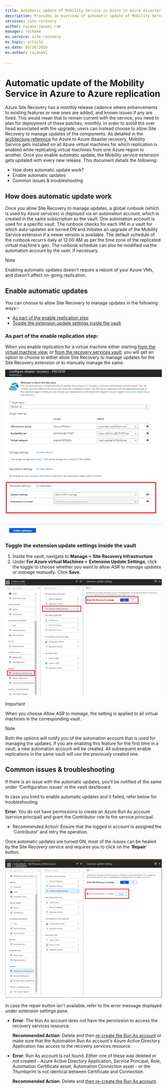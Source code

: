 ```yaml
---
title: Automatic update of Mobility Service in Azure to Azure disaster recovery | Microsoft Docs
description: Provides an overview of automatic update of Mobility Service, when replicating Azure VMs using Azure Site Recovery.
services: site-recovery
author: rajani-janaki-ram 
manager: rochakm
ms.service: site-recovery
ms.topic: article
ms.date: 05/16/2018
ms.author: rajanaki

---
```

# Automatic update of the Mobility Service in Azure to Azure replication

Azure Site Recovery has a monthly release cadence where enhancements to existing features or new ones are added, and known issues if any are fixed. This would mean that to remain current with the service, you need to plan for deployment of these patches, monthly. In order to avoid the over head associated with the upgrade, users can instead choose to allow Site Recovery to manage updates of the components. As detailed in the [architecture reference](azure-to-azure-architecture.md) for Azure to Azure disaster recovery, Mobility Service gets installed on all Azure virtual machines for which replication is enabled while replicating virtual machines from one Azure region to another. Once you enable automatic update, the Mobility service extension gets updated with every new release. This document details the following:

- How does automatic update work?
- Enable automatic updates
- Common issues & troubleshooting
 
## How does automatic update work

Once you allow Site Recovery to manage updates, a global runbook (which is used by Azure services) is deployed via an automation account, which is created in the same subscription as the vault. One automation account is used for a specific vault. The runbook checks for each VM in a vault for which auto-updates are turned ON and initiates an upgrade of the Mobility Service extension if a newer version is available. The default schedule of the runbook recurrs daily at 12:00 AM as per the time zone of the replicated virtual machine's geo. 
The runbook schedule can also be modified via the automation account by the user, if necessary. 

> [!NOTE]
> Enabling automatic updates doesn't require a reboot of your Azure VMs, and doesn't affect on-going replication.

## Enable automatic updates

You can choose to allow Site Recovery to manage updates in the following ways:-

- [As part of the enable replication step](#as-part-of-the-enable-replication-step)
- [Toggle the extension update settings inside the vault](#toggle-the-extension-update-settings-inside-the-vault)

### As part of the enable replication step:

When you enable replication for a virtual machine either starting [from the virtual machine view](azure-to-azure-quickstart.md), or [from the recovery services vault](azure-to-azure-how-to-enable-replication.md), you will get an option to choose to either allow Site Recovery to manage updates for the Site Recovery extension or to manually manage the same.

![enable-replication-auto-update](./media/azure-to-azure-autoupdate/enable-rep.png)

### Toggle the extension update settings inside the vault

1. Inside the vault, navigate to **Manage**-> **Site Recovery Infrastructure**
2. Under **For Azure virtual Machines**-> **Extension Update Settings**, click the toggle to choose whether you want to allow *ASR to manage updates* or *manage manually*. Click **Save**.

![vault-toggle-autuo-update](./media/azure-to-azure-autoupdate/vault-toggle.png)

> [!Important] 
> When you choose *Allow ASR to manage*, the setting is applied to all virtual machines in the corresponding vault.


> [!Note] 
> Both the options will notify you of the automation account that is used for managing the updates. If you are enabling this feature for the first time in a vault, a new automation account will be created. All subsequent enable replications in the same vault will use the previously created one.

## Common issues & troubleshooting

If there is an issue with the automatic updates, you'll be notified of the same under 'Configuration issues' in the vault dashboard. 

In case you tried to enable automatic updates and it failed, refer below for troubleshooting.

**Error**: You do not have permissions to create an Azure Run As account (service principal) and grant the Contributor role to the service principal. 
- Recommended Action: Ensure that the logged in account is assigned the 'Contributor' and retry the operation.
 
Once automatic updates are turned ON, most of the issues can be healed by the Site Recovery service and requires you to click on the '**Repair**' button.

![repair-button](./media/azure-to-azure-autoupdate/repair.png)

In case the repair button isn't available, refer to the error message displayed under extension settings pane.

 - **Error**: The Run As account does not have the permission to access the recovery services resource.

    **Recommended Action**: Delete and then [re-create the Run As account](https://docs.microsoft.com/en-us/azure/automation/automation-create-runas-account) or make sure that the Automation Run As account's Azure Active Directory Application has access to the recovery services resource.

- **Error**: Run As account is not found. Either one of these was deleted or not created - Azure Active Directory Application, Service Principal, Role, Automation Certificate asset, Automation Connection asset - or the Thumbprint is not identical between Certificate and Connection. 

    **Recommended Action**: Delete and [then re-create the Run As account](https://docs.microsoft.com/en-us/azure/automation/automation-create-runas-account).
